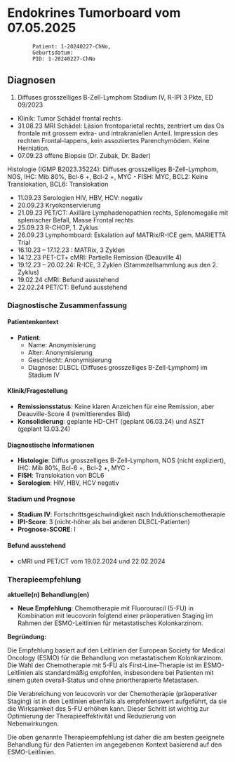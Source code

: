 # Endokrines Tumorboard vom 07.05.2025


            Patient: 1-20240227-ChNo, 
            Geburtsdatum: 
            PID: 1-20240227-ChNo
            
## Diagnosen
1. Diffuses grosszelliges B-Zell-Lymphom Stadium IV, R-IPI 3 Pkte, ED 09/2023 
- Klinik: Tumor Schädel frontal rechts 
- 31.08.23 MRI Schädel: Läsion frontoparietal rechts, zentriert um das Os frontale mit grossem extra- und intrakraniellen Anteil. Impression des rechten Frontal-lappens, kein assoziiertes Parenchymödem. Keine Herniation. 
- 07.09.23 offene Biopsie (Dr. Zubak, Dr. Bader) 

Histologie (IGMP B2023.35224): Diffuses grosszelliges B-Zell-Lymphom, NOS, IHC: Mib 80%, Bcl-6 +, Bcl-2 +, MYC - 
FISH: MYC, BCL2: Keine Translokation, BCL6: Translokation 
- 11.09.23 Serologien HIV, HBV, HCV: negativ 
- 20.09.23 Kryokonservierung 
- 21.09.23 PET/CT: Axilläre Lymphadenopathien rechts, Splenomegalie mit splenischer Befall, Masse Frontal rechts 
- 25.09.23 R-CHOP, 1. Zyklus 
- 26.09.23 Lymphomboard: Eskalation auf MATRix/R-ICE gem. MARIETTA Trial 
- 16.10.23 – 17.12.23 : MATRix, 3 Zyklen 
- 14.12.23 PET-CT+ cMRI: Partielle Remission (Deauville 4) 
- 19.12.23 – 20.02.24: R-ICE, 3 Zyklen (Stammzellsammlung aus den 2. Zyklus) 
- 19.02.24 cMRI: Befund ausstehend 
- 22.02.24 PET/CT: Befund ausstehend 

### Diagnostische Zusammenfassung

#### Patientenkontext

*   **Patient**: 
    *   Name:  Anonymisierung
    *   Alter:  Anonymisierung
    *   Geschlecht:  Anonymisierung
    *   Diagnose: DLBCL (Diffuses grosszelliges B-Zell-Lymphom) im Stadium IV

#### Klinik/Fragestellung

*   **Remissionsstatus**: Keine klaren Anzeichen für eine Remission, aber Deauville-Score 4 (remittierendes Bild)
*   **Konsolidierung**: geplante HD-CHT (geplant 06.03.24) und ASZT (geplant 13.03.24)

#### Diagnostische Informationen

*   **Histologie**: Diffus grosszelliges B-Zell-Lymphom, NOS (nicht expliziert), IHC: Mib 80%, Bcl-6 +, Bcl-2 +, MYC -
*   **FISH**: Translokation von BCL6
*   **Serologien**: HIV, HBV, HCV negativ

#### Stadium und Prognose

*   **Stadium IV**: Fortschrittsgeschwindigkeit nach Induktionschemotherapie
*   **IPI-Score**: 3 (nicht-höher als bei anderen DLBCL-Patienten)
*   **Prognose-SCORE**: I

#### Befund ausstehend

*   cMRI und PET/CT vom 19.02.2024 und 22.02.2024

### Therapieempfehlung

**aktuelle(n) Behandlung(en)**

*   **Neue Empfehlung**: Chemotherapie mit Fluorouracil (5-FU) in Kombination mit leucovorin folgtend einer präoperativen Staging im Rahmen der ESMO-Leitlinien für metastatisches Kolonkarzinom.

**Begründung:**

Die Empfehlung basiert auf den Leitlinien der European Society for Medical Oncology (ESMO) für die Behandlung von metastatischem Kolonkarzinom. Die Wahl der Chemotherapie mit 5-FU als First-Line-Therapie ist im ESMO-Leitlinien als standardmäßig empfohlen, insbesondere bei Patienten mit einem guten overall-Status und ohne priortherapierte Metastasen.

Die Verabreichung von leucovorin vor der Chemotherapie (präoperativer Staging) ist in den Leitlinien ebenfalls als empfehlenswert aufgeführt, da sie die Wirksamkeit des 5-FU erhöhen kann. Dieser Schritt ist wichtig zur Optimierung der Therapieeffektivität und Reduzierung von Nebenwirkungen.

Die oben genannte Therapieempfehlung ist daher die am besten geeignete Behandlung für den Patienten im angegebenen Kontext basierend auf den ESMO-Leitlinien.